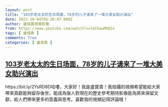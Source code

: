 ```yaml
---
layout: post
title: "103岁老太太的生日场面，78岁的儿子请来了一堆大美女助兴演出"
date: 2022-10-04T06:30:07.000Z
author: 盧保貴視覺影像
from: https://www.youtube.com/watch?v=lGCkauMHQSs
tags: [ 盧保貴 ]
comments: True
categories: [ 盧保貴 ]
---
```

<!--1664865007000-->
[103岁老太太的生日场面，78岁的儿子请来了一堆大美女助兴演出](https://www.youtube.com/watch?v=lGCkauMHQSs)
------

<div>
https://bit.ly/2YsRD8D哈嘍，大家好！我是盧寶貴！我拍攝的視頻希望能給大家帶來貢獻能夠留存後世，能成為後人對現在的歷史參考期待影像能為將來保留文獻，給人們帶來更多的意義與思考。喜歡我的視頻記得評論哦！
</div>
